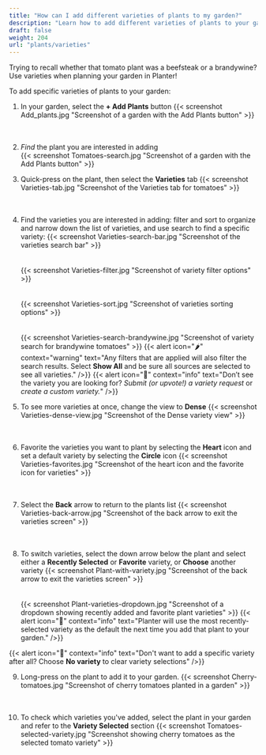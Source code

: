 ```yaml
---
title: "How can I add different varieties of plants to my garden?"
description: "Learn how to add different varieties of plants to your garden"
draft: false
weight: 204
url: "plants/varieties"
---
```


Trying to recall whether that tomato plant was a beefsteak or a brandywine?  Use varieties when planning your garden in Planter!

To add specific varieties of plants to your garden:

1. In your garden, select the **+ Add Plants** button
{{< screenshot Add_plants.jpg "Screenshot of a garden with the Add Plants button" >}}<br /><br /><br />

2. *Find* the plant you are interested in adding<br />
{{< screenshot Tomatoes-search.jpg "Screenshot of a garden with the Add Plants button" >}}


3. Quick-press on the plant, then select the **Varieties** tab
{{< screenshot Varieties-tab.jpg "Screenshot of the Varieties tab for tomatoes" >}}<br /><br /><br />

4. Find the varieties you are interested in adding: filter and sort to organize and narrow down the list of varieties, and use search to find a specific variety:
{{< screenshot Varieties-search-bar.jpg "Screenshot of the varieties search bar" >}}<br /><br /><br />
{{< screenshot Varieties-filter.jpg "Screenshot of variety filter options" >}}<br /><br /><br />
{{< screenshot Varieties-sort.jpg "Screenshot of varieties sorting options" >}}<br /><br /><br />
{{< screenshot Varieties-search-brandywine.jpg "Screenshot of variety search for brandywine tomatoes" >}}
{{< alert icon="🌶️" context="warning" text="Any filters that are applied will also filter the search results. Select **Show All** and be sure all sources are selected to see all varieties." />}}
{{< alert icon="🥬" context="info" text="Don’t see the variety you are looking for? *Submit (or upvote!) a variety request* or *create a custom variety.*" />}}

5. To see more varieties at once, change the view to **Dense**
{{< screenshot Varieties-dense-view.jpg "Screenshot of the Dense variety view" >}}<br /><br /><br />

6. Favorite the varieties you want to plant by selecting the **Heart** icon and set a default variety by selecting the **Circle** icon
{{< screenshot Varieties-favorites.jpg "Screenshot of the heart icon and the favorite icon for varieties" >}}<br /><br /><br />

7. Select the **Back** arrow to return to the plants list
{{< screenshot Varieties-back-arrow.jpg "Screenshot of the back arrow to exit the varieties screen" >}}<br /><br /><br />

8. To switch varieties, select the down arrow below the plant and select either a **Recently Selected** or **Favorite** variety, or **Choose** another variety
{{< screenshot Plant-with-variety.jpg "Screenshot of the back arrow to exit the varieties screen" >}}<br /><br /><br />
{{< screenshot Plant-varieties-dropdown.jpg "Screenshot of a dropdown showing recently added and favorite plant varieties" >}}
{{< alert icon="🍅" context="info" text="Planter will use the most recently-selected variety as the default the next time you add that plant to your garden." />}}

{{< alert icon="🧄" context="info" text="Don't want to add a specific variety after all? Choose **No variety** to clear variety selections" />}}

9. Long-press on the plant to add it to your garden.
{{< screenshot Cherry-tomatoes.jpg "Screenshot of cherry tomatoes planted in a garden" >}}<br /><br /><br />

10. To check which varieties you've added, select the plant in your garden and refer to the **Variety Selected** section
{{< screenshot Tomatoes-selected-variety.jpg "Screenshot showing cherry tomatoes as the selected tomato variety" >}}
